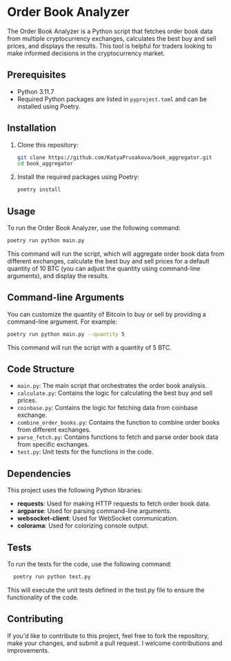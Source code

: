 # Order Book Analyzer

The Order Book Analyzer is a Python script that fetches order book data from multiple cryptocurrency exchanges, calculates the best buy and sell prices, and displays the results. This tool is helpful for traders looking to make informed decisions in the cryptocurrency market.

## Prerequisites

- Python 3.11.7
- Required Python packages are listed in `pyproject.toml` and can be installed using Poetry.

## Installation

1. Clone this repository:

   ```bash
   git clone https://github.com/KatyaPrusakova/book_aggregator.git
   cd book_aggregator
   ```

2. Install the required packages using Poetry:
    ```bash
    poetry install
   ```

## Usage

To run the Order Book Analyzer, use the following command:
  ```bash
poetry run python main.py
   ```

This command will run the script, which will aggregate order book data from different exchanges, calculate the best buy and sell prices for a default quantity of 10 BTC (you can adjust the quantity using command-line arguments), and display the results.


## Command-line Arguments

You can customize the quantity of Bitcoin to buy or sell by providing a command-line argument. For example:


  ```bash
poetry run python main.py --quantity 5
   ```
This command will run the script with a quantity of 5 BTC.

## Code Structure

- `main.py`: The main script that orchestrates the order book analysis.
- `calculate.py`: Contains the logic for calculating the best buy and sell prices.
- `coinbase.py`: Contains the logic for fetching data from coinbase exchange.
- `combine_order_books.py`: Contains the function to combine order books from different exchanges.
- `parse_fetch.py`: Contains functions to fetch and parse order book data from specific exchanges.
- `test.py`: Unit tests for the functions in the code.

## Dependencies
This project uses the following Python libraries:

- **requests**: Used for making HTTP requests to fetch order book data.
- **argparse**: Used for parsing command-line arguments.
- **websocket-client**: Used for WebSocket communication.
- **colorama**: Used for colorizing console output.


## Tests
To run the tests for the code, use the following command:

  ```bash
    poetry run python test.py
   ```
This will execute the unit tests defined in the test.py file to ensure the functionality of the code.

## Contributing

If you'd like to contribute to this project, feel free to fork the repository, make your changes, and submit a pull request. I welcome contributions and improvements.